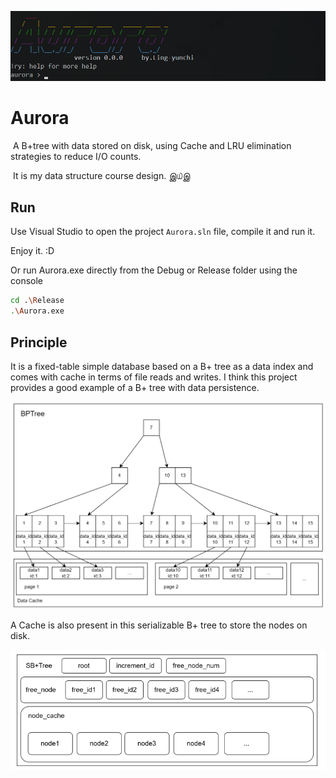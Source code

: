 ![banner](./img/banner.png)

# Aurora

​	A B+tree with data stored on disk, using Cache and LRU elimination strategies to reduce I/O counts.

​	It is my data structure course design. இ௰இ

## Run

Use Visual Studio to open the project `Aurora.sln` file, compile it and run it. 

Enjoy it. :D

Or run Aurora.exe directly from the Debug or Release folder using the console

```bash
cd .\Release
.\Aurora.exe
```

## Principle

It is a fixed-table simple database based on a B+ tree as a data index and comes with cache in terms of file reads and writes. I think this project provides a good example of a B+ tree with data persistence.

![image-20211223163828390](.\img\image-20211223163828390.png)

A Cache is also present in this serializable B+ tree to store the nodes on disk.

![image-20211223163909175](.\img\image-20211223163909175.png)
